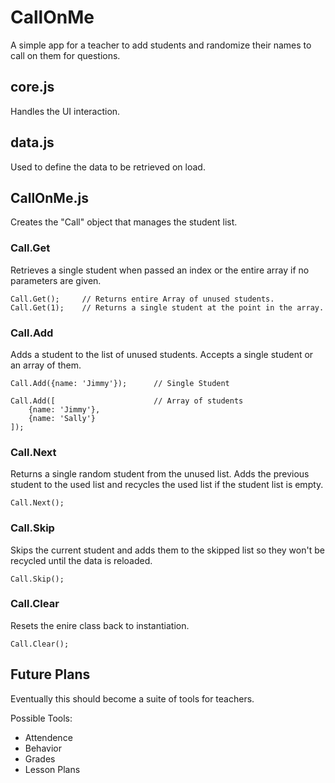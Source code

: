 # CallOnMe

A simple app for a teacher to add students and randomize their names to call on them for questions.

## core.js

Handles the UI interaction.

## data.js

Used to define the data to be retrieved on load.

## CallOnMe.js

Creates the "Call" object that manages the student list.

### Call.Get

Retrieves a single student when passed an index or the entire array if no parameters are given.

	Call.Get(); 	// Returns entire Array of unused students.
	Call.Get(1);	// Returns a single student at the point in the array.

### Call.Add

Adds a student to the list of unused students. Accepts a single student or an array of them.

	Call.Add({name: 'Jimmy'});		// Single Student
	
	Call.Add([						// Array of students
		{name: 'Jimmy'},
		{name: 'Sally'}
	]);

### Call.Next

Returns a single random student from the unused list. Adds the previous student to the used list and recycles the used list if the student list is empty.

	Call.Next();

### Call.Skip

Skips the current student and adds them to the skipped list so they won't be recycled until the data is reloaded.

	Call.Skip();

### Call.Clear

Resets the enire class back to instantiation.

	Call.Clear();

## Future Plans

Eventually this should become a suite of tools for teachers.

Possible Tools:
- Attendence
- Behavior
- Grades
- Lesson Plans
